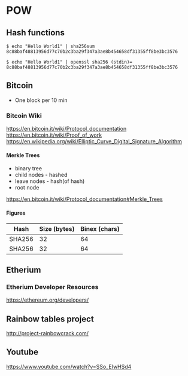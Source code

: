 # POW

## Hash functions

`$ echo "Hello World1" | sha256sum 
8c88baf48813956d77c70b2c3ba29f347a3ae8b454658df31355ff8be3bc3576`

`$ echo "Hello World1" | openssl sha256
(stdin)= 8c88baf48813956d77c70b2c3ba29f347a3ae8b454658df31355ff8be3bc3576`

## Bitcoin

- One block per 10 min

### Bitcoin Wiki
https://en.bitcoin.it/wiki/Protocol_documentation
https://en.bitcoin.it/wiki/Proof_of_work
https://en.wikipedia.org/wiki/Elliptic_Curve_Digital_Signature_Algorithm

#### Merkle Trees

- binary tree
- child nodes - hashed
- leave nodes - hash(of hash)
- root node



https://en.bitcoin.it/wiki/Protocol_documentation#Merkle_Trees

#### Figures

|Hash  |Size (bytes)|Binex (chars)|
|------|------------|-------------|
|SHA256|32          |64           |
|SHA256|32          |64           |

## Etherium

### Etherium Developer Resources 
https://ethereum.org/developers/

## Rainbow tables project
http://project-rainbowcrack.com/

## Youtube

https://www.youtube.com/watch?v=SSo_EIwHSd4